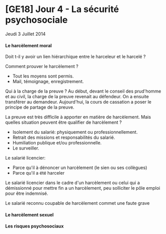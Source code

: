 # [GE18] Jour 4 - La sécurité psychosociale

Jeudi 3 Juillet 2014

#### Le harcèlement moral

Doit t-il y avoir un lien hiérarchique entre le harceleur et le harcelé ?

Comment prouver le harcèlement ?

-   Tout les moyens sont permis.
-   Mail, témoignage, enregistrement.

Qui à la charge de la preuve ? Au début, devant le conseil des prud'homme et au
civil, la charge de la preuve revenait au défendeur. On a ensuite transférer au
demandeur. Aujourd'hui, la cours de cassation a poser le principe de partage de
la preuve.

La preuve est très difficile à apporter en matière de harcèlement. Mais
quelles situation peuvent être qualifier de harcèlement ?

-   Isolement du salarié: physiquement ou professionnellement.
-   Retrait des missions et responsabilités du salarié.
-   Humiliation publique et/ou professionnelle.
-   Le surveiller.

Le salarié licencier:

-   Parce qu'il à dénoncer un harcèlement (le sien ou ses collègues)
-   Parce qu'il a été harceler

Le salarié licencier dans le cadre d'un harcèlement ou celui qui a démissionné
pour mettre fin a un harcèlement, peu solliciter le pôle emploi pour être
indemnisé.

Le salarié reconnu coupable de harcèlement commet une faute grave

#### Le harcèlement sexuel

#### Les risques psychosociaux


